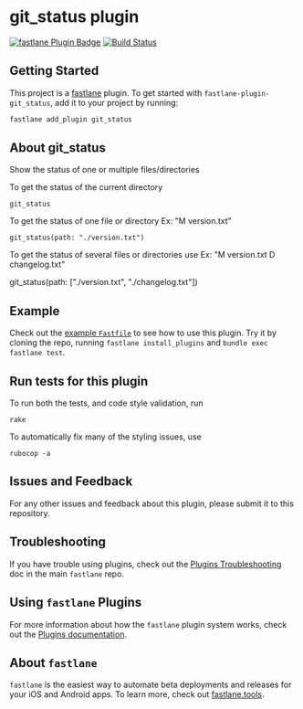 # git_status plugin

[![fastlane Plugin Badge](https://rawcdn.githack.com/fastlane/fastlane/master/fastlane/assets/plugin-badge.svg)](https://rubygems.org/gems/fastlane-plugin-git_status)
[![Build Status](https://travis-ci.org/4brunu/fastlane-plugin-git_status.svg?branch=master)](https://travis-ci.org/4brunu/fastlane-plugin-git_status)

## Getting Started

This project is a [fastlane](https://github.com/fastlane/fastlane) plugin. To get started with `fastlane-plugin-git_status`, add it to your project by running:

```bash
fastlane add_plugin git_status
```

## About git_status

Show the status of one or multiple files/directories

To get the status of the current directory

`git_status`

To get the status of one file or directory Ex: "M version.txt"

`git_status(path: "./version.txt")`

To get the status of several files or directories use Ex: "M version.txt D changelog.txt"

git_status(path: ["./version.txt", "./changelog.txt"])


## Example

Check out the [example `Fastfile`](fastlane/Fastfile) to see how to use this plugin. Try it by cloning the repo, running `fastlane install_plugins` and `bundle exec fastlane test`.

## Run tests for this plugin

To run both the tests, and code style validation, run

```
rake
```

To automatically fix many of the styling issues, use
```
rubocop -a
```

## Issues and Feedback

For any other issues and feedback about this plugin, please submit it to this repository.

## Troubleshooting

If you have trouble using plugins, check out the [Plugins Troubleshooting](https://github.com/fastlane/fastlane/blob/master/fastlane/docs/PluginsTroubleshooting.md) doc in the main `fastlane` repo.

## Using `fastlane` Plugins

For more information about how the `fastlane` plugin system works, check out the [Plugins documentation](https://github.com/fastlane/fastlane/blob/master/fastlane/docs/Plugins.md).

## About `fastlane`

`fastlane` is the easiest way to automate beta deployments and releases for your iOS and Android apps. To learn more, check out [fastlane.tools](https://fastlane.tools).
